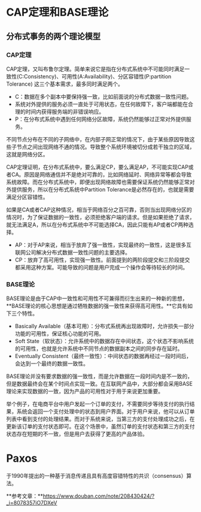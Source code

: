 # CAP定理和BASE理论

## 分布式事务的两个理论模型

### CAP定理

CAP定理，又叫布鲁尔定理。简单来说它是指在分布式系统中不可能同时满足一致性(C:Consistency)、可用性(A:Availability)、分区容错性(P:partition Tolerance) 这三个基本需求，最多同时满足两个。

- C：数据在多个副本中要保持强一致，比如前面说的分布式数据一致性问题。
- 系统对外提供的服务必须一直处于可用状态，在任何故障下，客户端都能在合理的时间内获得服务端的非错误响应。
- P：在分布式系统中遇到任何网络分区故障，系统仍然能够过正常对外提供服务。

不同节点分布在不同的子网络中，在内部子网正常的情况下，由于某些原因导致这些子节点之间出现网络不通的情况。导致整个系统环境被切分成若干独立的区域，这就是网络分区。

CAP定理证明，在分布式系统中，要么满足CP，要么满足AP，不可能实现CAP或者CA。原因是网络通信并不是绝对可靠的，比如网络延时、网络异常等都会导致系统故障。而在分布式系统中，即便出现网络故障也需要保证系统仍然能够正常对外提供服务，所以在分布式系统中Partition Tolerance是必然存在的，也就是需要满足分区容错性。

如果是CA或者CAP这种情况，相当于网络百分之百可靠，否则当出现网络分区的情况时，为了保证数据的一致性，必须拒绝客户端的请求。但是如果拒绝了请求，就无法满足A，所以在分布式系统中不可能选择CA，因此只能有AP或者CP两种选择。

- AP：对于AP来说，相当于放弃了强一致性，实现最终的一致性，这是很多互联网公司解决分布式数据一致性问题的主要选择。
- CP：放弃了高可用性，实现强一致性。前面提到的两阶段提交和三阶段提交都采用这种方案。可能导致的问题是用户完成一个操作会等待较长的时间。

### BASE理论

BASE理论是由于CAP中一致性和可用性不可兼得而衍生出来的一种新的思想，**BASE理论的核心思想是通过牺牲数据的强一致性来获得高可用性。**它具有如下三个特性。

- Basically Available（基本可用）：分布式系统再出现故障时，允许损失一部分功能的可用性，保证核心功能的可用。
- Soft State（软状态）：允许系统中的数据存在中间状态，这个状态不影响系统的可用性，也就是允许系统中不同节点的数据副本之间的同步存在延时。
- Eventually Consistent（最终一致性）：中间状态的数据再经过一段时间后，会达到一个最终的数据一致性。

BASE理论并没有要求数据的强一致性，而是允许数据在一段时间内是不一致的，但是数据最终会在某个时间点实现一致。在互联网产品中，大部分都会采用BASE理论来实现数据的一致，因为产品的可用性对于用于来说更加重要。

举个例子，在电商平台中用户发起一个订单的支付，不需要同步等待支付的执行结果，系统会返回一个支付处理中的状态到用户界面。对于用户来说，他可以从订单列表中看到支付的处理结果。而对于系统来说，当第三方的支付处理成功之后，在更新该订单的支付状态即可。在这个场景中，虽然订单的支付状态和第三方的支付状态存在短期的不一致，但是用户去获得了更高的产品体验。



# Paxos

于1990年提出的一种基于消息传递且具有高度容错特性的共识（consensus）算法。

**参考文章：**https://www.douban.com/note/208430424/?_i=8078357iO7DXeV